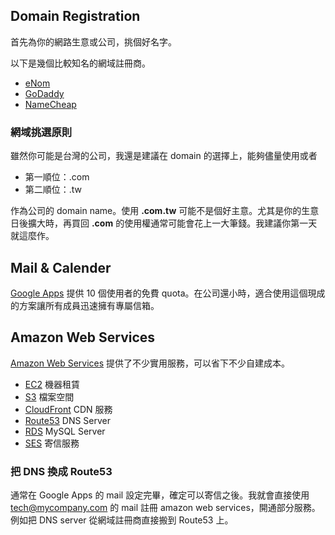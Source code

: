 
## Domain Registration

首先為你的網路生意或公司，挑個好名字。

以下是幾個比較知名的網域註冊商。

* [eNom](http://enomcentral.com)
* [GoDaddy](http://godaddy.com)
* [NameCheap](http://namecheap.com)

### 網域挑選原則

雖然你可能是台灣的公司，我還是建議在 domain 的選擇上，能夠儘量使用或者

* 第一順位：.com
* 第二順位：.tw

作為公司的 domain name。使用 **.com.tw** 可能不是個好主意。尤其是你的生意日後擴大時，再買回 **.com** 的使用權通常可能會花上一大筆錢。我建議你第一天就這麼作。


## Mail & Calender

[Google Apps](https://www.google.com/a/cpanel/standard/new3) 提供 10 個使用者的免費 quota。在公司還小時，適合使用這個現成的方案讓所有成員迅速擁有專屬信箱。

## Amazon Web Services

[Amazon Web Services](http://aws.amazon.com) 提供了不少實用服務，可以省下不少自建成本。

* [EC2](http://aws.amazon.com/ec2) 機器租賃
* [S3](http://aws.amazon.com/s3) 檔案空間
* [CloudFront](http://aws.amazon.com/cloudfront) CDN 服務
* [Route53](http://aws.amazon.com/route53) DNS Server
* [RDS](http://aws.amazon.com/rds) MySQL Server
* [SES](http://aws.amazon.com/ses) 寄信服務

### 把 DNS 換成 Route53

通常在 Google Apps 的 mail 設定完畢，確定可以寄信之後。我就會直接使用 tech@mycompany.com 的 mail 註冊 amazon web services，開通部分服務。例如把 DNS server 從網域註冊商直接搬到 Route53 上。

